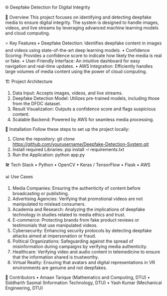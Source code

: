 🌐 Deepfake Detection for Digital Integrity

📜 Overview
This project focuses on identifying and detecting deepfake media to ensure digital integrity. The system is designed to handle images, videos, and live streams by leveraging advanced machine learning models and cloud computing.

⭐️ Key Features
• Deepfake Detection: Identifies deepfake content in images and videos using state-of-the-art deep learning models.
• Confidence Scoring: Provides a confidence score to indicate how likely the media is real or fake.
• User-Friendly Interface: An intuitive dashboard for easy navigation and real-time updates.
• AWS Integration: Efficiently handles large volumes of media content using the power of cloud computing.

🏗️ Project Architecture
1. Data Input: Accepts images, videos, and live streams.
2. Deepfake Detection Model: Utilizes pre-trained models, including those from the DFDC dataset.
3. Result Visualization: Outputs a confidence score and flags suspicious content.
4. Scalable Backend: Powered by AWS for seamless media processing.

🚀 Installation
Follow these steps to set up the project locally:

1. Clone the repository:
   git clone https://github.com/yourusername/Deepfake-Detection-System.git
2. Install required Libraries:
   pip install -r requirements.txt
3. Run the Application:
   python app.py

🛠️ Tech Stack
• Python
• OpenCV
• Keras / TensorFlow
• Flask
• AWS

📊 Use Cases
1. Media Companies: Ensuring the authenticity of content before broadcasting or publishing.
2. Advertising Agencies: Verifying that promotional videos are not manipulated to mislead consumers.
3. Academia and Research: Analyzing the implications of deepfake technology in studies related to media ethics and trust.
4. E-commerce: Protecting brands from fake product reviews or testimonials that use manipulated videos.
5. Cybersecurity: Enhancing security protocols by detecting deepfake attacks aimed at impersonation or fraud.
6. Political Organizations: Safeguarding against the spread of misinformation during campaigns by verifying media authenticity.
7. Healthcare: Verifying video and audio content in telemedicine to ensure that the information shared is trustworthy.
8. Virtual Reality: Ensuring that avatars and digital representations in VR environments are genuine and not deepfakes.

👥 Contributors
• Amaan Tarique (Mathematics and Computing, DTU)
• Siddharth Sasmal (Information Technology, DTU)
• Yash Kumar (Mechanical Engineering, DTU)

